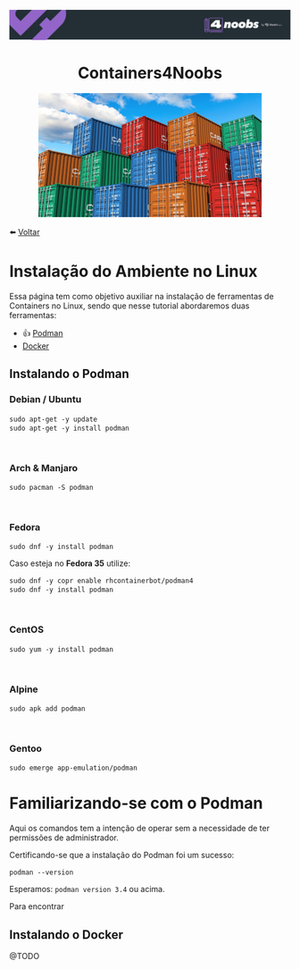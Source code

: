 <p align="center">
    <img src="../assets/header-4noobs.svg">
</p>

<h1 align="center">Containers4Noobs</h1>

<p align="center">
    <img src="../assets/containers.jpg" />
</p>

⬅️ [Voltar](../README.md)

# Instalação do Ambiente no Linux

Essa página tem como objetivo auxiliar na instalação de ferramentas de Containers no Linux, sendo que nesse tutorial abordaremos duas ferramentas:

- 👍 [Podman](#instalando-o-podman)
- [Docker](#instalando-o-docker)

## Instalando o Podman

### Debian / Ubuntu

```console
sudo apt-get -y update
sudo apt-get -y install podman
```
<br>

### Arch & Manjaro

```console
sudo pacman -S podman
```
<br>

### Fedora

```console
sudo dnf -y install podman
```
Caso esteja no **Fedora 35** utilize:

```console
sudo dnf -y copr enable rhcontainerbot/podman4
sudo dnf -y install podman
```

<br>

### CentOS

```console
sudo yum -y install podman
```

<br>

### Alpine

```console
sudo apk add podman
```

<br>

### Gentoo

```console
sudo emerge app-emulation/podman
```

# Familiarizando-se com o Podman
Aqui os comandos tem a intenção de operar sem a necessidade de ter permissões de administrador.

Certificando-se que a instalação do Podman foi um sucesso:

```
podman --version
```
Esperamos: `podman version 3.4` ou acima.

Para encontrar 

## Instalando o Docker

@TODO
